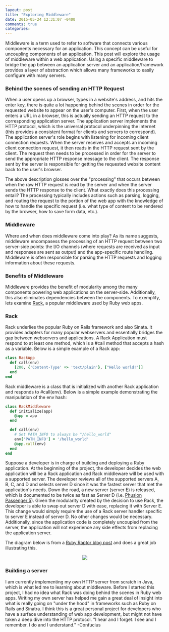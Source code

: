 ```yaml
---
layout: post
title: "Exploring Middleware"
date: 2015-05-24 12:31:07 -0400
comments: true
categories:
---
```


Middleware is a term used to refer to software that connects various components necessary for an application. This concept can be useful for uncoupling components of an application. This post will explore the usage of middleware within a web application. Using a specific middleware to bridge the gap between an application server and an application/framework provides a layer of abstraction which allows many frameworks to easily configure with many servers.
<!--more-->

### Behind the scenes of sending an HTTP Request

When a user opens up a browser, types in a website's address, and hits the enter key, there is quite a lot happening behind the scenes in order for the requested website to appear on the user's computer. First, when the user enters a URL in a browser, this is actually sending an HTTP request to the corresponding application server. The application server implements the HTTP protocol, which is the universal protocol underpinning the internet (this provides a consistent format for clients and servers to correspond). The application server's role begins with listening for incoming client connection requests. When the server receives and accepts an incoming client connection request, it then reads in the HTTP request sent by the client. The request then needs to be processed in order for the server to send the appropriate HTTP response message to the client. The response sent by the server is responsible for getting the requested website content back to the user's browser.

The above description glosses over the "processing" that occurs between when the raw HTTP request is read by the server and when the server sends the HTTP response to the client. What exactly does this processing entail? The processing typically includes actions such as parsing, logging, and routing the request to the portion of the web app with the knowledge of how to handle the specific request (i.e. what type of content to be rendered by the browser, how to save form data, etc.).

### Middleware

Where and when does middleware come into play? As its name suggests, middleware encompasess the processing of an HTTP request between two server-side points: the I/O channels (where requests are received as input and responses are sent as output) and the app-specific route handling. Middleware is often responsible for parsing the HTTP requests and logging information about these requests.

### Benefits of Middleware

Middleware provides the benefit of modularity among the many components powering web applications on the server-side. Additionally, this also eliminates dependencies between the components. To exemplify, lets examine [Rack](https://github.com/rack/rack), a popular middleware used by Ruby web apps.

### Rack

Rack underlies the popular Ruby on Rails framework and also Sinata. It provides adapters for many popular webservers and essentially bridges the gap between webservers and applications. A Rack Application must respond to at least one method, which is a #call method that accepts a hash as a variable. Below is a simple example of a Rack app:

```ruby
class RackApp
  def call(env)
    [200, {'Content-Type' => 'text/plain'}, ["Hello world!"]]
  end
end
```

Rack middleware is a class that is initialized with another Rack application and responds to #call(env). Below is a simple example demonstrating the manipulation of the env hash:

```ruby
class RackMiddleware
  def initialize(app)
    @app = app
  end

  def call(env)
    # Set PATH_INFO to always be "/hello_world"
    env['PATH_INFO'] = '/hello_world'
    @app.call(env)
  end
end
```


Suppose a developer is in charge of building and deploying a Ruby application. At the beginning of the project, the developer decides the web application will be a Rack application and Rack middleware will be used with a supported server. The developer reviews all of the supported servers A, B, C, and D and selects server D since it was the fastest server that met the application's needs. Down the road, a new server (server E) is released, which is documented to be twice as fast as Server D (i.e. [Phusion Passenger 5](http://www.rubyraptor.org/)). Given the modularity created by the decision to use Rack, the developer is able to swap out server D with ease, replacing it with Server E. This change would simply require the use of a Rack server handler specific to server E instead of server D. No other changes would be necessary. Additionally, since the application code is completely uncoupled from the server, the application will not experience any side effects from replacing the application server.

The diagram below is from a [Ruby Raptor blog post](http://www.rubyraptor.org/how-we-made-raptor-up-to-4x-faster-than-unicorn-and-up-to-2x-faster-than-puma-torquebox/) and does a great job illustrating this.

<div style="text-align: center"><img src="{{ root_url }}/images/rack.png" /></div>

### Building a server

I am currently implementing my own HTTP server from scratch in Java, which is what led me to learning about middleware. Before I started this project, I had no idea what Rack was doing behind the scenes in Ruby web apps. Writing my own server has helped me gain a great deal of insight into what is really going on "under the hood" in frameworks such as Ruby on Rails and Sinatra. I think this is a great personal project for developers who have a surface understanding of web app development, but might not have taken a deep dive into the HTTP protocol.  "I hear and I forget. I see and I remember. I do and I understand." -Confucius